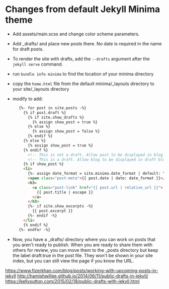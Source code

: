 # Changes from default Jekyll Minima theme

* Add assets/main.scss and change color scheme parameters.

* Add _drafts/ and place new posts there. No date is required in the name for draft posts.

* To render the site with drafts, add the `--drafts` argument after the `jekyll serve` command.

* run `bundle info minima` to find the location of your minima directory

* copy the `home.html` file from the default minima/_layouts directory to your site/_layouts directory

* modify to add:

```html
      {%- for post in site.posts -%}
        {% if post.draft %}
          {% if site.show_drafts %}
            {% assign show_post = true %}
          {% else %} 
            {% assign show_post = false %}
          {% endif %}
        {% else %}
          {% assign show_post = true %}
        {% endif %}
          <!-- This is not a draft. Allow post to be displayed in blog lists and RSS feed --> 
          <!-- This is a draft. Allow blog to be displayed in draft blog lists. Use in blog page layout to display a warning that the page is a draft. -->
        {% if show_post %}
        <li>
          {%- assign date_format = site.minima.date_format | default: "%b %-d, %Y" -%}
          <span class="post-meta">{{ post.date | date: date_format }}</span>
          <h3>
            <a class="post-link" href="{{ post.url | relative_url }}">
              {{ post.title | escape }}
            </a>
          </h3>
          {%- if site.show_excerpts -%}
            {{ post.excerpt }}
          {%- endif -%}
        </li>
        {% endif %}
      {%- endfor -%}
```

* Now, you have a _drafts/ directory where you can work on posts that you aren't ready to publish. When you are ready to share them with others for review, you can move them to the _posts directory but keep the label draft:true in the post file. They won't be shown in your site index, but you can still view the page if you know the URL.

https://www.fizerkhan.com/blog/posts/working-with-upcoming-posts-in-jekyll
http://hamishwillee.github.io/2014/06/11/public-drafts-in-jekyll/
https://kellysutton.com/2015/02/18/public-drafts-with-jekyll.html